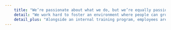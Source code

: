```yaml
---
    title: "We’re passionate about what we do, but we’re equally passionate about improving who we are."
    detail: "We work hard to foster an environment where people can grow both personally and professionally, and we strive to create a wealth of opportunities to learn from and with each other."
    detail_plus: "Alongside an internal training program, employees are actively supported in acquiring new knowledge and skills, and coached on applying these in their daily work. In addition, staff-organized development and music salons are a chance to discuss new technologies, production techniques and best practices."
---
```

